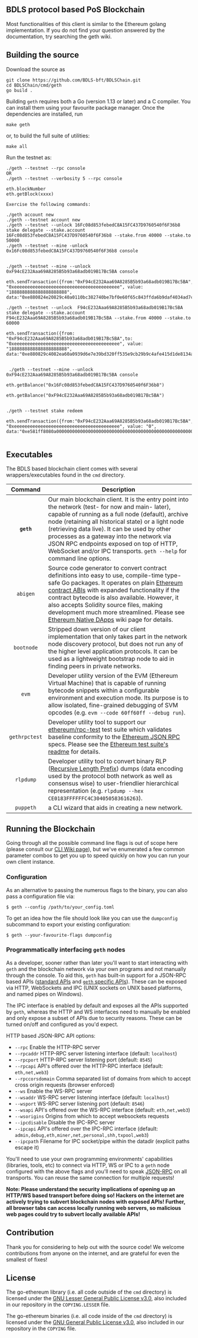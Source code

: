 ## BDLS protocol based PoS Blockchain

Most functionalities of this client is similar to the Ethereum golang implementation. If you do not find your question answered by the documentation, try searching the geth wiki.

## Building the source

Download the source as
```
git clone https://github.com/BDLS-bft/BDLSChain.git
cd BDLSChain/cmd/geth
go build .
```

Building `geth` requires both a Go (version 1.13 or later) and a C compiler. You can install
them using your favourite package manager. Once the dependencies are installed, run

```shell
make geth
```

or, to build the full suite of utilities:

```shell
make all
```

Run the testnet as:
```
./geth --testnet --rpc console
OR
./geth --testnet --verbosity 5 --rpc console

eth.blockNumber
eth.getBlock(xxxx)

Exercise the following commands:

./geth account new
./geth --testnet account new
./geth --testnet --unlock 16Fc08d853febedC8A15FC437D9760540f6F36b8  stake delegate --stake.account 16Fc08d853febedC8A15FC437D9760540f6F36b8 --stake.from 40000 --stake.to 50000
./geth --testnet --mine -unlock 0x16Fc08d853febedC8A15FC437D9760540f6F36b8 console


./geth --testnet --mine --unlock 0xF94cE232Aaa69A8285B5b93a68adb019B17Bc5BA console

eth.sendTransaction({from:"0xF94cE232Aaa69A8285B5b93a68adb019B17Bc5BA",to: "0xeeeeeeeeeeeeeeeeeeeeeeeeeeeeeeeeeeeeeeee", value: "1888888888888888888888", data:"0xe880824e20829c40a0110bc382740be7bf0e60f65c843ffda6b9daf4034ad7cb85f887e7698340020d"})

./geth --testnet --unlock  F94cE232Aaa69A8285B5b93a68adb019B17Bc5BA  stake delegate --stake.account  F94cE232Aaa69A8285B5b93a68adb019B17Bc5BA --stake.from 40000 --stake.to 60000

eth.sendTransaction({from: "0xF94cE232Aaa69A8285B5b93a68adb019B17Bc5BA",to: "0xeeeeeeeeeeeeeeeeeeeeeeeeeeeeeeeeeeeeeeee", value: "1888888888888888888888", data:"0xe880829c4082ea60a0939d6e7e39bd320ff535e9cb29b9c4afe415d1de8134aa4812958e00e1af40ac"})


 ./geth --testnet --mine --unlock 0xF94cE232Aaa69A8285B5b93a68adb019B17Bc5BA console 

eth.getBalance("0x16Fc08d853febedC8A15FC437D9760540f6F36b8")

eth.getBalance("0xF94cE232Aaa69A8285B5b93a68adb019B17Bc5BA")


./geth --testnet stake redeem

eth.sendTransaction({from:"0xF94cE232Aaa69A8285B5b93a68adb019B17Bc5BA",to: "0xeeeeeeeeeeeeeeeeeeeeeeeeeeeeeeeeeeeeeeee", value: "0", data:"0xe581ff8080a00000000000000000000000000000000000000000000000000000000000000000"})


```

## Executables

The BDLS based blockchain client comes with several wrappers/executables found in the `cmd`
directory.

|    Command    | Description                                                                                                                                                                                                                                                                                                                                                                                                                                                                                                                                          |
| :-----------: | ---------------------------------------------------------------------------------------------------------------------------------------------------------------------------------------------------------------------------------------------------------------------------------------------------------------------------------------------------------------------------------------------------------------------------------------------------------------------------------------------------------------------------------------------------- |
|  **`geth`**   | Our main blockchain client. It is the entry point into the network (test- for now and main- later), capable of running as a full node (default), archive node (retaining all historical state) or a light node (retrieving data live). It can be used by other processes as a gateway into the network via JSON RPC endpoints exposed on top of HTTP, WebSocket and/or IPC transports. `geth --help` for command line options.          |
|   `abigen`    | Source code generator to convert contract definitions into easy to use, compile-time type-safe Go packages. It operates on plain [Ethereum contract ABIs](https://github.com/ethereum/wiki/wiki/Ethereum-Contract-ABI) with expanded functionality if the contract bytecode is also available. However, it also accepts Solidity source files, making development much more streamlined. Please see [Ethereum Native DApps](https://github.com/ethereum/go-ethereum/wiki/Native-DApps:-Go-bindings-to-Ethereum-contracts) wiki page for details. |
|  `bootnode`   | Stripped down version of our client implementation that only takes part in the network node discovery protocol, but does not run any of the higher level application protocols. It can be used as a lightweight bootstrap node to aid in finding peers in private networks.                                                                                                                                                                                                                                                                 |
|     `evm`     | Developer utility version of the EVM (Ethereum Virtual Machine) that is capable of running bytecode snippets within a configurable environment and execution mode. Its purpose is to allow isolated, fine-grained debugging of SVM opcodes (e.g. `evm --code 60ff60ff --debug run`).                                                                                                                                                                                                                                                                     |
| `gethrpctest` | Developer utility tool to support our [ethereum/rpc-test](https://github.com/ethereum/rpc-tests) test suite which validates baseline conformity to the [Ethereum JSON RPC](https://github.com/ethereum/wiki/wiki/JSON-RPC) specs. Please see the [Ethereum test suite's readme](https://github.com/ethereum/rpc-tests/blob/master/README.md) for details.                                                                                                                                                                                                     |
|   `rlpdump`   | Developer utility tool to convert binary RLP ([Recursive Length Prefix](https://github.com/ethereum/wiki/wiki/RLP)) dumps (data encoding used by the protocol both network as well as consensus wise) to user-friendlier hierarchical representation (e.g. `rlpdump --hex CE0183FFFFFFC4C304050583616263`).                                                                                                                                                                                                                                 |
|   `puppeth`   | a CLI wizard that aids in creating a new network.                                                                                                                                                                                                                                                                                                                                                                                                                                                                                           |

## Running the Blockchain

Going through all the possible command line flags is out of scope here (please consult our
[CLI Wiki page](https://github.com/ethereum/go-ethereum/wiki/Command-Line-Options)),
but we've enumerated a few common parameter combos to get you up to speed quickly
on how you can run your own client instance.


### Configuration

As an alternative to passing the numerous flags to the binary, you can also pass a
configuration file via:

```shell
$ geth --config /path/to/your_config.toml
```

To get an idea how the file should look like you can use the `dumpconfig` subcommand to
export your existing configuration:

```shell
$ geth --your-favourite-flags dumpconfig
```


### Programmatically interfacing `geth` nodes

As a developer, sooner rather than later you'll want to start interacting with `geth` and the
blockchain network via your own programs and not manually through the console. To aid
this, `geth` has built-in support for a JSON-RPC based APIs ([standard APIs](https://github.com/ethereum/wiki/wiki/JSON-RPC)
and [`geth` specific APIs](https://github.com/ethereum/go-ethereum/wiki/Management-APIs)).
These can be exposed via HTTP, WebSockets and IPC (UNIX sockets on UNIX based
platforms, and named pipes on Windows).

The IPC interface is enabled by default and exposes all the APIs supported by `geth`,
whereas the HTTP and WS interfaces need to manually be enabled and only expose a
subset of APIs due to security reasons. These can be turned on/off and configured as
you'd expect.

HTTP based JSON-RPC API options:

  * `--rpc` Enable the HTTP-RPC server
  * `--rpcaddr` HTTP-RPC server listening interface (default: `localhost`)
  * `--rpcport` HTTP-RPC server listening port (default: `8545`)
  * `--rpcapi` API's offered over the HTTP-RPC interface (default: `eth,net,web3`)
  * `--rpccorsdomain` Comma separated list of domains from which to accept cross origin requests (browser enforced)
  * `--ws` Enable the WS-RPC server
  * `--wsaddr` WS-RPC server listening interface (default: `localhost`)
  * `--wsport` WS-RPC server listening port (default: `8546`)
  * `--wsapi` API's offered over the WS-RPC interface (default: `eth,net,web3`)
  * `--wsorigins` Origins from which to accept websockets requests
  * `--ipcdisable` Disable the IPC-RPC server
  * `--ipcapi` API's offered over the IPC-RPC interface (default: `admin,debug,eth,miner,net,personal,shh,txpool,web3`)
  * `--ipcpath` Filename for IPC socket/pipe within the datadir (explicit paths escape it)

You'll need to use your own programming environments' capabilities (libraries, tools, etc) to
connect via HTTP, WS or IPC to a `geth` node configured with the above flags and you'll
need to speak [JSON-RPC](https://www.jsonrpc.org/specification) on all transports. You
can reuse the same connection for multiple requests!

**Note: Please understand the security implications of opening up an HTTP/WS based
transport before doing so! Hackers on the internet are actively trying to subvert
blockchain nodes with exposed APIs! Further, all browser tabs can access locally
running web servers, so malicious web pages could try to subvert locally available
APIs!**


## Contribution

Thank you for considering to help out with the source code! We welcome contributions
from anyone on the internet, and are grateful for even the smallest of fixes!


## License

The go-ethereum library (i.e. all code outside of the `cmd` directory) is licensed under the
[GNU Lesser General Public License v3.0](https://www.gnu.org/licenses/lgpl-3.0.en.html),
also included in our repository in the `COPYING.LESSER` file.

The go-ethereum binaries (i.e. all code inside of the `cmd` directory) is licensed under the
[GNU General Public License v3.0](https://www.gnu.org/licenses/gpl-3.0.en.html), also
included in our repository in the `COPYING` file.
